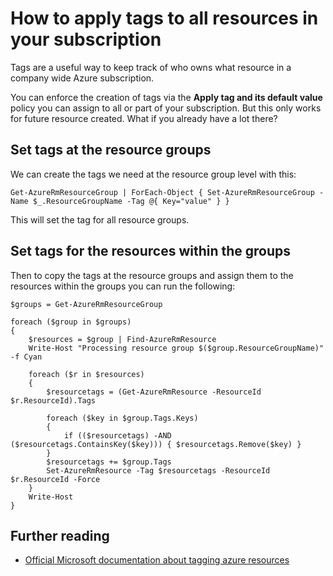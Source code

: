 # How to apply tags to all resources in your subscription

Tags are a useful way to keep track of who owns what resource in a company wide Azure subscription.

You can enforce the creation of tags via the **Apply tag and its default value** policy you can assign to all or part of your subscription. But this only works for future resource created. What if you already have a lot there?

## Set tags at the resource groups

We can create the tags we need at the resource group level with this:

```text
Get-AzureRmResourceGroup | ForEach-Object { Set-AzureRmResourceGroup -Name $_.ResourceGroupName -Tag @{ Key="value" } }
```

This will set the tag for all resource groups.

## Set tags for the resources within the groups

Then to copy the tags at the resource groups and assign them to the resources within the groups you can run the following:

```text
$groups = Get-AzureRmResourceGroup

foreach ($group in $groups)
{
    $resources = $group | Find-AzureRmResource
    Write-Host "Processing resource group $($group.ResourceGroupName)" -f Cyan

    foreach ($r in $resources)
    {
        $resourcetags = (Get-AzureRmResource -ResourceId $r.ResourceId).Tags

        foreach ($key in $group.Tags.Keys)
        {
            if (($resourcetags) -AND ($resourcetags.ContainsKey($key))) { $resourcetags.Remove($key) }
        }
        $resourcetags += $group.Tags
        Set-AzureRmResource -Tag $resourcetags -ResourceId $r.ResourceId -Force
    }
    Write-Host
}
```

## Further reading

* [Official Microsoft documentation about tagging azure resources](https://docs.microsoft.com/en-us/azure/azure-resource-manager/resource-group-using-tags)

